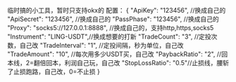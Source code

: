 临时搞的小工具，暂时只支持okx的
配置：
{
  "ApiKey": "123456", //换成自己的
  "ApiSecret": "123456", //换成自己的
  "PassPhase": "123456", //换成自己的
  "Proxy": "socks5://127.0.0.1:8888", //换成自己的，支持http,https,socks5
  "Instrument": "LING-USDT",//换成想要的打新
  "TradeCount": "3", //定投次数，自己改
  "TradeInterval": "1", //定投间隔，秒为单位，自己改
  "TradeAmount": "10", //每次用多少USDT买，自己改
  "PaybackRatio": "2", //回本线，2=翻倍回本，利润自己玩，自己改
  "StopLossRatio": "0.5"//止损线，腰斩了止损跑路，自己改，0=不止损
}
